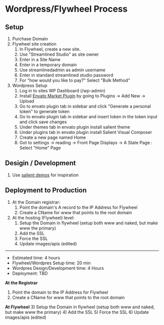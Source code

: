 # Wordpress/Flywheel Process

## Setup
1. Purchase Domain
2. Flywheel site creation
    1. In Flywheel, create a new site.
    2. Use "Streamlined Studio" as site owner
    3. Enter in a Site Name
    4. Enter in a temporary domain
    5. Use streamlinedadmin as admin username
    6. Enter in standard streamlined studio password
    7. For "how would you like to pay?" Select "Bulk Method"
3. Wordpress Setup
    1. Log in to sites WP Dashboard (/wp-admin)
    2. Install [Envato Market Plugin](http://envato.github.io/wp-envato-market/) by going to Plugins -> Add New -> Upload
    3. Go to envato plugin tab in sidebar and click "Generate a personal token" to generate token
    4. Go to envato plugin tab in sidebar and insert token in the token input and click save changes
    5. Under themes tab in envato plugin install salient theme
    6. Under plugins tab in envato plugin install Salient Visual Composer
    7. Create a new page named Home
    8. Got to settings -> reading -> Front Page Displays -> A State Page : Select "Home" Page
    
## Desigin / Development
1. Use [salient demos](http://themenectar.com/demo/salient-promo/#demos) for inspiration 

## Deployment to Production
1.  At the Domain registrar:
    1. Point the domain's A record to the IP Address for Flywheel
    2. Create a CName for www that points to the root domain
2. At the hosting (Flywheel) level:
    1. Setup the Domain in flywheel (setup both www and naked, but make www the primary)
    2. Add the SSL
    3. Force the SSL
    4. Update images/apis (edited)

---------------------

- Estimated time: 4 hours
- Flywheel/Wordpres Setup time: 20 min
- Wordpres Design/Development time: 4 Hours
- Deployment: TBD


**At the Registrar**
1) Point the domain to the IP Address for Flywheel
2) Create a CName for www that points to the root domain

**At Flywheel**
3) Setup the Domain in flywheel (setup both www and naked, but make www the primary)
4) Add the SSL
5) Force the SSL
6) Update images/apis (edited)
